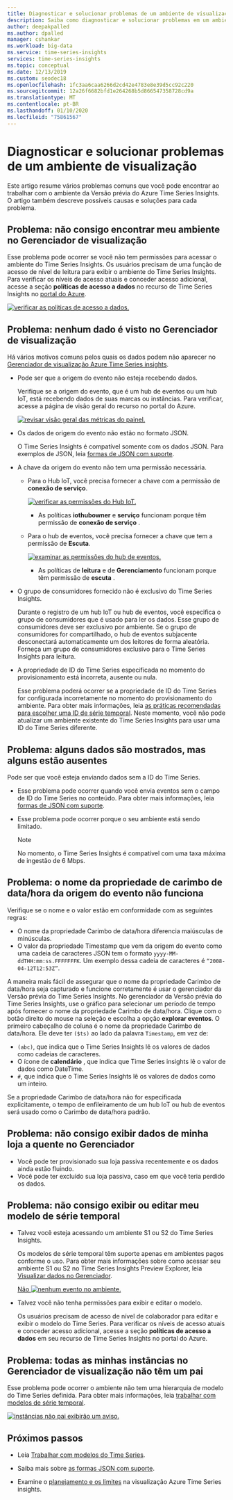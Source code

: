 ```yaml
---
title: Diagnosticar e solucionar problemas de um ambiente de visualização-Azure Time Series Insights | Microsoft Docs
description: Saiba como diagnosticar e solucionar problemas em um ambiente de visualização de Azure Time Series Insights.
author: deepakpalled
ms.author: dpalled
manager: cshankar
ms.workload: big-data
ms.service: time-series-insights
services: time-series-insights
ms.topic: conceptual
ms.date: 12/13/2019
ms.custom: seodec18
ms.openlocfilehash: 1fc3aa6caa6266d2cd42e4783e8e39d5cc92c220
ms.sourcegitcommit: 12a26f6682bfd1e264268b5d866547358728cd9a
ms.translationtype: MT
ms.contentlocale: pt-BR
ms.lasthandoff: 01/10/2020
ms.locfileid: "75861567"
---
```

# <a name="diagnose-and-troubleshoot-a-preview-environment"></a>Diagnosticar e solucionar problemas de um ambiente de visualização

Este artigo resume vários problemas comuns que você pode encontrar ao trabalhar com o ambiente da Versão prévia do Azure Time Series Insights. O artigo também descreve possíveis causas e soluções para cada problema.

## <a name="problem-i-cant-find-my-environment-in-the-preview-explorer"></a>Problema: não consigo encontrar meu ambiente no Gerenciador de visualização

Esse problema pode ocorrer se você não tem permissões para acessar o ambiente do Time Series Insights. Os usuários precisam de uma função de acesso de nível de leitura para exibir o ambiente do Time Series Insights. Para verificar os níveis de acesso atuais e conceder acesso adicional, acesse a seção **políticas de acesso a dados** no recurso de Time Series Insights no [portal do Azure](https://portal.azure.com/).

  [![verificar as políticas de acesso a dados.](media/preview-troubleshoot/verify-data-access-policies.png)](media/preview-troubleshoot/verify-data-access-policies.png#lightbox)

## <a name="problem-no-data-is-seen-in-the-preview-explorer"></a>Problema: nenhum dado é visto no Gerenciador de visualização

Há vários motivos comuns pelos quais os dados podem não aparecer no [Gerenciador de visualização Azure Time Series insights](https://insights.timeseries.azure.com/preview).

- Pode ser que a origem do evento não esteja recebendo dados.

    Verifique se a origem do evento, que é um hub de eventos ou um hub IoT, está recebendo dados de suas marcas ou instâncias. Para verificar, acesse a página de visão geral do recurso no portal do Azure.

    [![revisar visão geral das métricas do painel.](media/preview-troubleshoot/verify-dashboard-metrics.png)](media/preview-troubleshoot/verify-dashboard-metrics.png#lightbox)

- Os dados de origem do evento não estão no formato JSON.

    O Time Series Insights é compatível somente com os dados JSON. Para exemplos de JSON, leia [formas de JSON com suporte](./how-to-shape-query-json.md).

- A chave da origem do evento não tem uma permissão necessária.

  * Para o Hub IoT, você precisa fornecer a chave com a permissão de **conexão de serviço**.

    [![verificar as permissões do Hub IoT.](media/preview-troubleshoot/verify-correct-permissions.png)](media/preview-troubleshoot/verify-correct-permissions.png#lightbox)

    * As políticas **iothubowner** e **serviço** funcionam porque têm permissão de **conexão de serviço** .

  * Para o hub de eventos, você precisa fornecer a chave que tem a permissão de **Escuta**.
  
    [![examinar as permissões do hub de eventos.](media/preview-troubleshoot/verify-eh-permissions.png)](media/preview-troubleshoot/verify-eh-permissions.png#lightbox)

    * As políticas de **leitura** e de **Gerenciamento** funcionam porque têm permissão de **escuta** .

- O grupo de consumidores fornecido não é exclusivo do Time Series Insights.

    Durante o registro de um hub IoT ou hub de eventos, você especifica o grupo de consumidores que é usado para ler os dados. Esse grupo de consumidores deve ser exclusivo por ambiente. Se o grupo de consumidores for compartilhado, o hub de eventos subjacente desconectará automaticamente um dos leitores de forma aleatória. Forneça um grupo de consumidores exclusivo para o Time Series Insights para leitura.

- A propriedade de ID do Time Series especificada no momento do provisionamento está incorreta, ausente ou nula.

    Esse problema poderá ocorrer se a propriedade de ID do Time Series for configurada incorretamente no momento do provisionamento do ambiente. Para obter mais informações, leia [as práticas recomendadas para escolher uma ID de série temporal](./time-series-insights-update-how-to-id.md). Neste momento, você não pode atualizar um ambiente existente do Time Series Insights para usar uma ID do Time Series diferente.

## <a name="problem-some-data-shows-but-some-is-missing"></a>Problema: alguns dados são mostrados, mas alguns estão ausentes

Pode ser que você esteja enviando dados sem a ID do Time Series.

- Esse problema pode ocorrer quando você envia eventos sem o campo de ID do Time Series no conteúdo. Para obter mais informações, leia [formas de JSON com suporte](./how-to-shape-query-json.md).
- Esse problema pode ocorrer porque o seu ambiente está sendo limitado.

    > [!NOTE]
    > No momento, o Time Series Insights é compatível com uma taxa máxima de ingestão de 6 Mbps.

## <a name="problem-my-event-sources-timestamp-property-name-doesnt-work"></a>Problema: o nome da propriedade de carimbo de data/hora da origem do evento não funciona

Verifique se o nome e o valor estão em conformidade com as seguintes regras:

* O nome da propriedade Carimbo de data/hora diferencia maiúsculas de minúsculas.
* O valor da propriedade Timestamp que vem da origem do evento como uma cadeia de caracteres JSON tem o formato `yyyy-MM-ddTHH:mm:ss.FFFFFFFK`. Um exemplo dessa cadeia de caracteres é `“2008-04-12T12:53Z”`.

A maneira mais fácil de assegurar que o nome da propriedade Carimbo de data/hora seja capturado e funcione corretamente é usar o gerenciador da Versão prévia do Time Series Insights. No gerenciador da Versão prévia do Time Series Insights, use o gráfico para selecionar um período de tempo após fornecer o nome da propriedade Carimbo de data/hora. Clique com o botão direito do mouse na seleção e escolha a opção **explorar eventos**. O primeiro cabeçalho de coluna é o nome da propriedade Carimbo de data/hora. Ele deve ter `($ts)` ao lado da palavra `Timestamp`, em vez de:

* `(abc)`, que indica que o Time Series Insights lê os valores de dados como cadeias de caracteres.
* O ícone de **calendário** , que indica que Time Series insights lê o valor de dados como DateTime.
* `#`, que indica que o Time Series Insights lê os valores de dados como um inteiro.

Se a propriedade Carimbo de data/hora não for especificada explicitamente, o tempo de enfileiramento de um hub IoT ou hub de eventos será usado como o Carimbo de data/hora padrão.

## <a name="problem-i-cant-view-data-from-my-warm-store-in-the-explorer"></a>Problema: não consigo exibir dados de minha loja a quente no Gerenciador

- Você pode ter provisionado sua loja passiva recentemente e os dados ainda estão fluindo.
- Você pode ter excluído sua loja passiva, caso em que você teria perdido os dados.

## <a name="problem-i-cant-view-or-edit-my-time-series-model"></a>Problema: não consigo exibir ou editar meu modelo de série temporal

- Talvez você esteja acessando um ambiente S1 ou S2 do Time Series Insights.

   Os modelos de série temporal têm suporte apenas em ambientes pagos conforme o uso. Para obter mais informações sobre como acessar seu ambiente S1 ou S2 no Time Series Insights Preview Explorer, leia [Visualizar dados no Gerenciador](./time-series-insights-update-explorer.md).

   [Não ![nenhum evento no ambiente.](media/preview-troubleshoot/troubleshoot-no-events.png)](media/preview-troubleshoot/troubleshoot-no-events.png#lightbox)

- Talvez você não tenha permissões para exibir e editar o modelo.

   Os usuários precisam de acesso de nível de colaborador para editar e exibir o modelo do Time Series. Para verificar os níveis de acesso atuais e conceder acesso adicional, acesse a seção **políticas de acesso a dados** em seu recurso de Time Series Insights no portal do Azure.

## <a name="problem-all-my-instances-in-the-preview-explorer-lack-a-parent"></a>Problema: todas as minhas instâncias no Gerenciador de visualização não têm um pai

Esse problema pode ocorrer o ambiente não tem uma hierarquia de modelo do Time Series definida. Para obter mais informações, leia [trabalhar com modelos de série temporal](./time-series-insights-update-how-to-tsm.md).

  [![instâncias não pai exibirão um aviso.](media/preview-troubleshoot/unparented-instances.png)](media/preview-troubleshoot/unparented-instances.png#lightbox)

## <a name="next-steps"></a>Próximos passos

- Leia [Trabalhar com modelos do Time Series](./time-series-insights-update-how-to-tsm.md).

- Saiba mais sobre [as formas JSON com suporte](./how-to-shape-query-json.md).

- Examine o [planejamento e os limites](./time-series-insights-update-plan.md) na visualização Azure Time Series insights.
